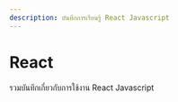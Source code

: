 ```yaml
---
description: บันทึกการเรียนรู้ React Javascript
---
```


# React

รวมบันทึกเกี่ยวกับการใช้งาน React Javascript
